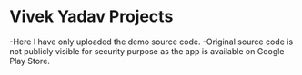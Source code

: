 # Vivek Yadav Projects
-Here I have only uploaded the demo source code.
-Original source code is not publicly visible for security purpose as the app is available on Google Play Store.
